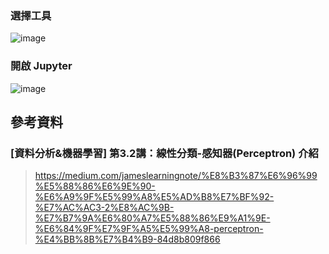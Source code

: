 ### 選擇工具
![image](https://user-images.githubusercontent.com/55220866/160320974-3c6b8ba4-c925-4324-827b-dcb4d1be07c0.png)
### 開啟 Jupyter
![image](https://user-images.githubusercontent.com/55220866/160321008-6e40f5f1-424a-4d74-a756-d695aebcc5d3.png)
## 參考資料
### [資料分析&機器學習] 第3.2講：線性分類-感知器(Perceptron) 介紹
> https://medium.com/jameslearningnote/%E8%B3%87%E6%96%99%E5%88%86%E6%9E%90-%E6%A9%9F%E5%99%A8%E5%AD%B8%E7%BF%92-%E7%AC%AC3-2%E8%AC%9B-%E7%B7%9A%E6%80%A7%E5%88%86%E9%A1%9E-%E6%84%9F%E7%9F%A5%E5%99%A8-perceptron-%E4%BB%8B%E7%B4%B9-84d8b809f866
